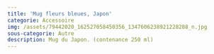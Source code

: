 ```yaml
---
title: 'Mug fleurs bleues, Japon'
categorie: Accessoire
img: /assets/79442020_162527058450356_1347606238921228288_n.jpg
sous-categorie: Autre
description: Mug du Japon. (contenance 250 ml)
---
```


